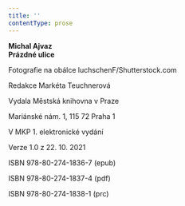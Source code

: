 ```yaml
---
title: ''
contentType: prose
---
```


**Michal Ajvaz  
Prázdné ulice**

Fotografie na obálce luchschenF/Shutterstock.com

Redakce Markéta Teuchnerová

Vydala Městská knihovna v Praze

Mariánské nám. 1, 115 72 Praha 1

V MKP 1. elektronické vydání

Verze 1.0 z 22. 10. 2021

ISBN 978-80-274-1836-7 (epub)

ISBN 978-80-274-1837-4 (pdf)

ISBN 978-80-274-1838-1 (prc)
